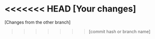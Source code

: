 <<<<<<< HEAD
[Your changes]
=======
[Changes from the other branch]
>>>>>>> [commit hash or branch name]
